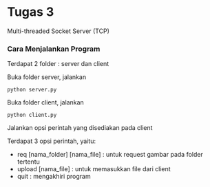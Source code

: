 # Tugas 3

Multi-threaded Socket Server (TCP)

### Cara Menjalankan Program

Terdapat 2 folder : server dan client

Buka folder server, jalankan

```
python server.py
```

Buka folder client, jalankan

```
python client.py
```

Jalankan opsi perintah yang disediakan pada client

Terdapat 3 opsi perintah, yaitu:
* req [nama_folder] [nama_file] : untuk request gambar pada folder tertentu 
* upload [nama_file] : untuk memasukkan file dari client
* quit : mengakhiri program